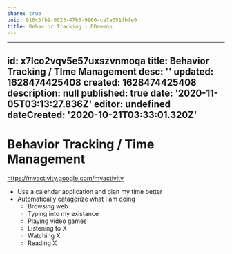 ```yaml
---
share: true
uuid: 910c3fb9-9023-47b5-9966-ca7a651fbfe0
title: Behavior Tracking - DDaemon
---
```

---
id: x7lco2vqv5e57uxszvnmoqa
title: Behavior Tracking / TIme Management
desc: ''
updated: 1628474425408
created: 1628474425408
description: null
published: true
date: '2020-11-05T03:13:27.836Z'
editor: undefined
dateCreated: '2020-10-21T03:33:01.320Z'
---

# Behavior Tracking / Time Management

<https://myactivity.google.com/myactivity>

* Use a calendar application and plan my time better
* Automatically catagorize what I am doing
  * Browsing web
  * Typing into my existance
  * Playing video games
  * Listening to X
  * Watching X
  * Reading X

